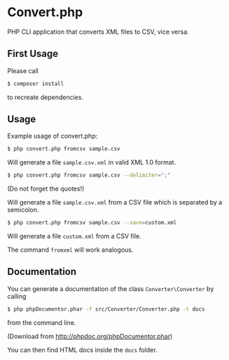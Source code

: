 
# Convert.php

PHP CLI application that converts XML files to CSV, vice versa.



## First Usage

Please call

```bash
$ composer install
```

to recreate dependencies.



## Usage

Example usage of convert.php:

```bash
$ php convert.php fromcsv sample.csv
```

Will generate a file `sample.csv.xml` in valid XML 1.0 format.


```bash
$ php convert.php fromcsv sample.csv --delimiter=";"
```

(Do not forget the quotes!)

Will generate a file `sample.csv.xml` from a CSV file which is separated by a semicolon.


```bash
$ php convert.php fromcsv sample.csv --save=custom.xml
```

Will generate a file `custom.xml` from a CSV file.

The command `fromxml` will work analogous.

## Documentation

You can generate a documentation of the class `Converter\Converter` by calling

```bash
$ php phpDocumentor.phar -f src/Converter/Converter.php -t docs
```

from the command line.

(Download from <http://phpdoc.org/phpDocumentor.phar>)

You can then find HTML docs inside the `docs` folder.

